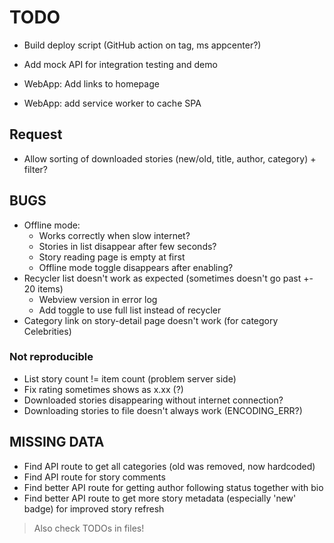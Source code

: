 # TODO

- Build deploy script (GitHub action on tag, ms appcenter?)
- Add mock API for integration testing and demo

- WebApp: Add links to homepage
- WebApp: add service worker to cache SPA

## Request

- Allow sorting of downloaded stories (new/old, title, author, category) + filter?

## BUGS

- Offline mode:
  - Works correctly when slow internet?
  - Stories in list disappear after few seconds?
  - Story reading page is empty at first
  - Offline mode toggle disappears after enabling?
- Recycler list doesn't work as expected (sometimes doesn't go past +- 20 items)
  - Webview version in error log
  - Add toggle to use full list instead of recycler
- Category link on story-detail page doesn't work (for category Celebrities)

### Not reproducible

- List story count != item count (problem server side)
- Fix rating sometimes shows as x.xx (?)
- Downloaded stories disappearing without internet connection?
- Downloading stories to file doesn't always work (ENCODING_ERR?)

## MISSING DATA

- Find API route to get all categories (old was removed, now hardcoded)
- Find API route for story comments
- Find better API route for getting author following status together with bio
- Find better API route to get more story metadata (especially 'new' badge) for improved story refresh

> Also check TODOs in files!
